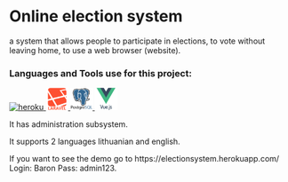 <h1>Online election system </h1>
<p>a system that allows people to participate in elections, to vote without leaving home, to use a web browser (website). </p>
 

<h3 align="left">Languages and Tools use for this project:</h3>
<p align="left"> 
    <a href="https://heroku.com" target="_blank"> 
        <img src="https://www.vectorlogo.zone/logos/heroku/heroku-icon.svg" alt="heroku" width="40" height="40"/> 
    </a> 
    <a href="https://laravel.com/" target="_blank"> 
        <img src="https://raw.githubusercontent.com/devicons/devicon/master/icons/laravel/laravel-plain-wordmark.svg" alt="laravel" width="40" height="40"/> 
    </a> 
    <a href="https://www.postgresql.org" target="_blank"> 
        <img src="https://raw.githubusercontent.com/devicons/devicon/master/icons/postgresql/postgresql-original-wordmark.svg" alt="postgresql" width="40" height="40"/> 
    </a> 
    <a href="https://vuejs.org/" target="_blank"> 
        <img src="https://raw.githubusercontent.com/devicons/devicon/master/icons/vuejs/vuejs-original-wordmark.svg" alt="vuejs" width="40" height="40"/> 
    </a> 
</p>

<p>It has administration subsystem.</p>
<p>It supports 2 languages lithuanian and english.</p>


<p>If you want to see the demo go to https://electionsystem.herokuapp.com/<br> Login: Baron Pass: admin123.</p>
